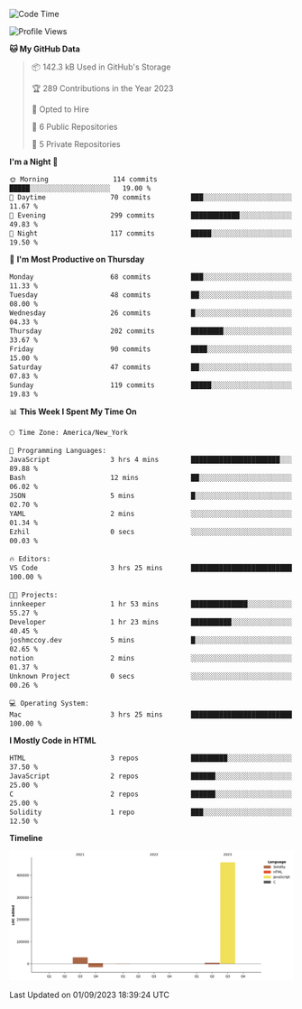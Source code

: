 <!-- # 👋 Hello, World! 🌎
## I'm Josh, a chef & self-taught developer.

redo all this

I'm actively progressing through [roadmap.sh Full-Stack Developer roadmap](https://roadmap.sh/full-stack).  
HTML
CSS
JS
npm
Git
Tailwind
React
node.js
Python
SwiftUI
Solidity
Rust
I'm currently progressing through:
CS50X - Introduction to Computer Science 👨‍💻
CS50P - Introduction to Programming with Python 🐍
CS50W - Web Programming with Python and JavaScript 🕸️


<!--START_SECTION:waka-->
![Code Time](http://img.shields.io/badge/Code%20Time-42%20hrs%2052%20mins-blue)

![Profile Views](http://img.shields.io/badge/Profile%20Views-0-blue)

**🐱 My GitHub Data** 

> 📦 142.3 kB Used in GitHub's Storage 
 > 
> 🏆 289 Contributions in the Year 2023
 > 
> 💼 Opted to Hire
 > 
> 📜 6 Public Repositories 
 > 
> 🔑 5 Private Repositories 
 > 
**I'm a Night 🦉** 

```text
🌞 Morning                114 commits         █████░░░░░░░░░░░░░░░░░░░░   19.00 % 
🌆 Daytime                70 commits          ███░░░░░░░░░░░░░░░░░░░░░░   11.67 % 
🌃 Evening                299 commits         ████████████░░░░░░░░░░░░░   49.83 % 
🌙 Night                  117 commits         █████░░░░░░░░░░░░░░░░░░░░   19.50 % 
```
📅 **I'm Most Productive on Thursday** 

```text
Monday                   68 commits          ███░░░░░░░░░░░░░░░░░░░░░░   11.33 % 
Tuesday                  48 commits          ██░░░░░░░░░░░░░░░░░░░░░░░   08.00 % 
Wednesday                26 commits          █░░░░░░░░░░░░░░░░░░░░░░░░   04.33 % 
Thursday                 202 commits         ████████░░░░░░░░░░░░░░░░░   33.67 % 
Friday                   90 commits          ████░░░░░░░░░░░░░░░░░░░░░   15.00 % 
Saturday                 47 commits          ██░░░░░░░░░░░░░░░░░░░░░░░   07.83 % 
Sunday                   119 commits         █████░░░░░░░░░░░░░░░░░░░░   19.83 % 
```


📊 **This Week I Spent My Time On** 

```text
🕑︎ Time Zone: America/New_York

💬 Programming Languages: 
JavaScript               3 hrs 4 mins        ██████████████████████░░░   89.88 % 
Bash                     12 mins             ██░░░░░░░░░░░░░░░░░░░░░░░   06.02 % 
JSON                     5 mins              █░░░░░░░░░░░░░░░░░░░░░░░░   02.70 % 
YAML                     2 mins              ░░░░░░░░░░░░░░░░░░░░░░░░░   01.34 % 
Ezhil                    0 secs              ░░░░░░░░░░░░░░░░░░░░░░░░░   00.03 % 

🔥 Editors: 
VS Code                  3 hrs 25 mins       █████████████████████████   100.00 % 

🐱‍💻 Projects: 
innkeeper                1 hr 53 mins        ██████████████░░░░░░░░░░░   55.27 % 
Developer                1 hr 23 mins        ██████████░░░░░░░░░░░░░░░   40.45 % 
joshmccoy.dev            5 mins              █░░░░░░░░░░░░░░░░░░░░░░░░   02.65 % 
notion                   2 mins              ░░░░░░░░░░░░░░░░░░░░░░░░░   01.37 % 
Unknown Project          0 secs              ░░░░░░░░░░░░░░░░░░░░░░░░░   00.26 % 

💻 Operating System: 
Mac                      3 hrs 25 mins       █████████████████████████   100.00 % 
```

**I Mostly Code in HTML** 

```text
HTML                     3 repos             █████████░░░░░░░░░░░░░░░░   37.50 % 
JavaScript               2 repos             ██████░░░░░░░░░░░░░░░░░░░   25.00 % 
C                        2 repos             ██████░░░░░░░░░░░░░░░░░░░   25.00 % 
Solidity                 1 repo              ███░░░░░░░░░░░░░░░░░░░░░░   12.50 % 
```



**Timeline**

![Lines of Code chart](https://raw.githubusercontent.com/joshmccoydev/joshmccoydev/main/assets/bar_graph.png)


 Last Updated on 01/09/2023 18:39:24 UTC
<!--END_SECTION:waka-->
